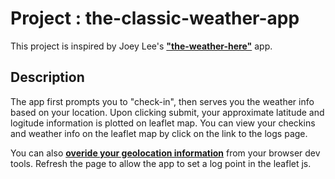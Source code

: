 # Project : the-classic-weather-app

This project is inspired by Joey Lee's **["the-weather-here"](https://github.com/joeyklee/the-weather-here)** app.

## Description
The app first prompts you to "check-in", then serves you the weather info based on your location.
Upon clicking submit, your approximate latitude and logitude information is plotted on leaflet map.
You can view your checkins and weather info on the leaflet map by click on the link to the logs page. 

You can also **[overide your geolocation information](https://developer.chrome.com/docs/devtools/device-mode/geolocation/)** from your browser dev tools. 
Refresh the page to allow the app to set a log point in the leaflet js.

